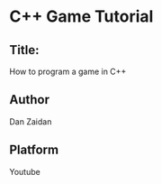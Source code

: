 # C++ Game Tutorial
## Title:
How to program a game in C++
## Author
Dan Zaidan
## Platform
Youtube

